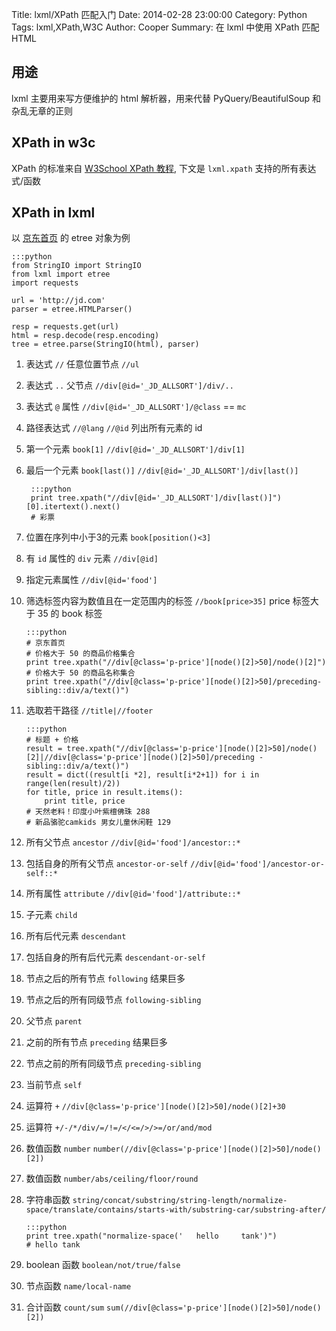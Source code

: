Title: lxml/XPath 匹配入门
Date: 2014-02-28 23:00:00
Category: Python
Tags: lxml,XPath,W3C
Author: Cooper
Summary: 在 lxml 中使用 XPath 匹配 HTML

## 用途

lxml 主要用来写方便维护的 html 解析器，用来代替 PyQuery/BeautifulSoup 和杂乱无章的正则

## XPath in w3c

XPath 的标准来自 [W3School XPath 教程](http://www.w3school.com.cn/xpath/index.asp), 下文是 `lxml.xpath` 支持的所有表达式/函数

## XPath in lxml

以 [京东首页](http://jd.com) 的 etree 对象为例

    :::python
    from StringIO import StringIO
    from lxml import etree
    import requests

    url = 'http://jd.com'
    parser = etree.HTMLParser()

    resp = requests.get(url)
    html = resp.decode(resp.encoding)
    tree = etree.parse(StringIO(html), parser)


1. 表达式 `//` 任意位置节点 `//ul`
2. 表达式 `..` 父节点 `//div[@id='_JD_ALLSORT']/div/..`
3. 表达式 `@` 属性 `//div[@id='_JD_ALLSORT']/@class` == `mc`
4. 路径表达式 `//@lang` `//@id` 列出所有元素的 id
5. 第一个元素 `book[1]` `//div[@id='_JD_ALLSORT']/div[1]`
6. 最后一个元素 `book[last()]` `//div[@id='_JD_ALLSORT']/div[last()]`

        :::python
        print tree.xpath("//div[@id='_JD_ALLSORT']/div[last()]")[0].itertext().next()
        # 彩票

7. 位置在序列中小于3的元素 `book[position()<3]`
8. 有 `id` 属性的 `div` 元素 `//div[@id]`
9. 指定元素属性 `//div[@id='food']`
10. 筛选标签内容为数值且在一定范围内的标签 `//book[price>35]` price 标签大于 35 的 book 标签

        :::python
        # 京东首页
        # 价格大于 50 的商品价格集合
        print tree.xpath("//div[@class='p-price'][node()[2]>50]/node()[2]")
        # 价格大于 50 的商品名称集合
        print tree.xpath("//div[@class='p-price'][node()[2]>50]/preceding-sibling::div/a/text()")

11. 选取若干路径 `//title|//footer`

        :::python
        # 标题 + 价格
        result = tree.xpath("//div[@class='p-price'][node()[2]>50]/node()[2]|//div[@class='p-price'][node()[2]>50]/preceding -sibling::div/a/text()")
        result = dict((result[i *2], result[i*2+1]) for i in range(len(result)/2))
        for title, price in result.items():
            print title, price
        # 天然老料！印度小叶紫檀佛珠 288
        # 新品骆驼camkids 男女儿童休闲鞋 129

12. 所有父节点 `ancestor` `//div[@id='food']/ancestor::*`
13. 包括自身的所有父节点 `ancestor-or-self` `//div[@id='food']/ancestor-or-self::*`
14. 所有属性 `attribute` `//div[@id='food']/attribute::*`
15. 子元素 `child`
16. 所有后代元素 `descendant`
17. 包括自身的所有后代元素 `descendant-or-self`
18. 节点之后的所有节点 `following` 结果巨多
19. 节点之后的所有同级节点 `following-sibling`
20. 父节点 `parent`
21. 之前的所有节点 `preceding` 结果巨多
22. 节点之前的所有同级节点 `preceding-sibling`
23. 当前节点 `self`
24. 运算符 `+` `//div[@class='p-price'][node()[2]>50]/node()[2]+30`
25. 运算符 `+/-/*/div/=/!=/</<=/>/>=/or/and/mod`
26. 数值函数 `number` `number(//div[@class='p-price'][node()[2]>50]/node()[2])`
27. 数值函数 `number/abs/ceiling/floor/round`
28. 字符串函数 `string/concat/substring/string-length/normalize-space/translate/contains/starts-with/substring-car/substring-after/`

        :::python
        print tree.xpath("normalize-space('   hello     tank')")
        # hello tank

29. boolean 函数 `boolean/not/true/false`
30. 节点函数 `name/local-name`
31. 合计函数 `count/sum` `sum(//div[@class='p-price'][node()[2]>50]/node()[2])`